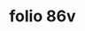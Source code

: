 ---
layout: edition
title: folio 86v
manuscript: Turin, Biblioteca Nazionale, MS N.III.19
sigla: T
iip: t086v.tif
milestone: 172
---